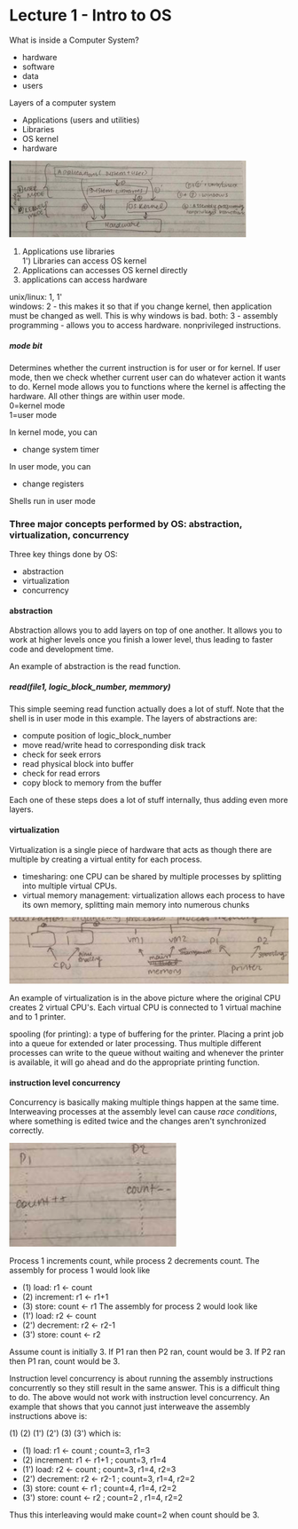 Lecture 1 - Intro to OS
============================
What is inside a Computer System?  
  * hardware
  * software
  * data
  * users

Layers of a computer system  
  * Applications (users and utilities)
  * Libraries
  * OS kernel
  * hardware

![](overall_idea_of_OS-images/fb90f8d87985444b5b6aea553714ca8d.png)

1) Applications use libraries  
1') Libraries can access OS kernel  
2) Applications can accesses OS kernel directly  
3) applications can access hardware


unix/linux: 1, 1'  
windows: 2  -   this makes it so that if you change kernel, then application must be changed as well. This is why windows is bad.
both: 3 - assembly programming - allows you to access hardware. nonprivileged instructions.

##### mode bit    
Determines whether the current instruction is for user or for kernel. If user mode, then we check whether current user can do whatever action it wants to do. Kernel mode allows you to functions where the kernel is affecting the hardware. All other things are within user mode.  
0=kernel mode  
1=user mode  

In kernel mode, you can
* change system timer

In user mode, you can
* change registers

Shells run in user mode

### Three major concepts performed by OS: abstraction, virtualization, concurrency

Three key things done by OS:
* abstraction
* virtualization
* concurrency

#### abstraction
Abstraction allows you to add layers on top of one another. It allows you to work at higher levels once you finish a lower level, thus leading to faster code and development time.

An example of abstraction is the read function.

##### read(file1, logic_block_number, memmory)
This simple seeming read function actually does a lot of stuff. Note that the shell is in user mode in this example. The layers of abstractions are:
* compute position of logic_block_number
* move read/write head to corresponding disk track
* check for seek errors
* read physical block into buffer
* check for read errors
* copy block to memory from the buffer

Each one of these steps does a lot of stuff internally, thus adding even more layers.


#### virtualization
Virtualization is a single piece of hardware that acts as though there are multiple by creating a virtual entity for each process.
* timesharing: one CPU can be shared by multiple processes by splitting into multiple virtual CPUs.
* virtual memory management: virtualization allows each process  to have its own memory, splitting main memory into numerous chunks


![](overall_idea_of_OS-images/a018d1177be0a274ec4672ab952707a9.png)

An example of virtualization is in the above picture where the original CPU creates 2 virtual CPU's. Each virtual CPU is connected to 1 virtual machine and to 1 printer.


spooling (for printing): a type of buffering for the printer. Placing a print job into a queue for extended or later processing. Thus multiple different processes can write to the queue without waiting and whenever the printer is available, it will go ahead and do the appropriate printing function.


#### instruction level concurrency
Concurrency is basically making multiple things happen at the same time. Interweaving processes at the assembly level can cause *race conditions*, where something is edited twice and the changes aren't synchronized correctly.

![](overall_idea_of_OS-images/ae8a5fbbd529d0db9f19d2e966265227.png)

Process 1 increments count, while process 2 decrements count.
The assembly for process 1 would look like
* (1) load: r1 <- count
* (2) increment: r1 <- r1+1
* (3) store: count <- r1
The assembly for process 2 would look like
* (1') load: r2 <- count
* (2') decrement: r2 <- r2-1
* (3') store: count <- r2

Assume count is initially 3. If P1 ran then P2 ran, count would be 3. If P2 ran then P1 ran, count would be 3.

Instruction level concurrency is about running the assembly instructions concurrently so they still result in the same answer. This is a difficult thing to do. The above would not work with instruction level concurrency. An example that shows that you cannot just interweave the assembly instructions above is:

(1) (2) (1') (2') (3) (3') which is:
* (1) load: r1 <- count       ; count=3, r1=3
* (2) increment: r1 <- r1+1   ; count=3, r1=4
* (1') load: r2 <- count      ; count=3, r1=4, r2=3
* (2') decrement: r2 <- r2-1  ; count=3, r1=4, r2=2
* (3) store: count <- r1      ; count=4, r1=4, r2=2
* (3') store: count <- r2     ; count=2 , r1=4, r2=2

Thus this interleaving would make count=2 when count should be 3.
